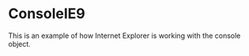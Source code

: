 ConsoleIE9
==========

This is an example of how Internet Explorer is working with the console object.